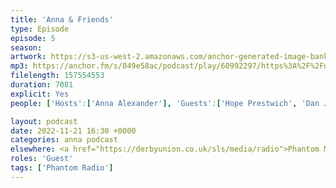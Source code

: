 ```yaml
---
title: 'Anna & Friends'
type: Episode
episode: 5
season: 
artwork: https://s3-us-west-2.amazonaws.com/anchor-generated-image-bank/production/podcast_uploaded_episode400/22149699/22149699-1667257494557-6ffa17c145b3f.jpg
mp3: https://anchor.fm/s/849e58ac/podcast/play/60992297/https%3A%2F%2Fd3ctxlq1ktw2nl.cloudfront.net%2Fstaging%2F2022-10-21%2F7109f6f3-bc39-fd74-aa58-7b321e40e548.mp3
filelength: 157554553
duration: 7081 
explicit: Yes
people: ['Hosts':['Anna Alexander'], 'Guests':['Hope Prestwich', 'Dan Jellicoe','Josh Brunning']]

layout: podcast
date: 2022-11-21 16:30 +0000
categories: anna podcast
elsewhere: <a href="https://derbyunion.co.uk/sls/media/radio">Phantom Media</a>
roles: 'Guest'
tags: ['Phantom Radio']
---
```

